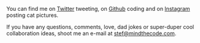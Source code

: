 You can find me on [Twitter](https://twitter.com/hyra) tweeting, on [Github](https://github.com/hyra) coding and on [Instagram](https://instagram.com/stefvdham) posting cat pictures.

If you have any questions, comments, love, dad jokes or super-duper cool collaboration ideas, shoot me an e-mail at [stef@mindthecode.com](mailto:stef@mindthcode.com).
